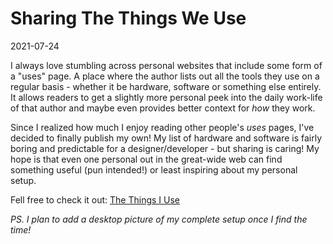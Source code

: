 # Sharing The Things We Use

2021-07-24

I always love stumbling across personal websites that include some form of a "uses" page. A place where the author lists out all the tools they use on a regular basis - whether it be hardware, software or something else entirely. It allows readers to get a slightly more personal peek into the daily work-life of that author and maybe even provides better context for *how* they work.

Since I realized how much I enjoy reading other people's *uses* pages, I've decided to finally publish my own! My list of hardware and software is fairly boring and predictable for a designer/developer - but sharing is caring! My hope is that even one personal out in the great-wide web can find something useful (pun intended!) or least inspiring about my personal setup.

Fell free to check it out: [The Things I Use](/uses)

*PS. I plan to add a desktop picture of my complete setup once I find the time!*
